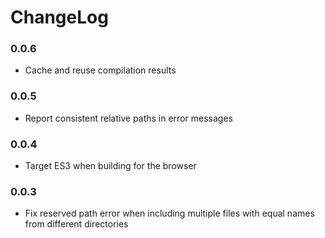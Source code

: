 # ChangeLog

### 0.0.6

* Cache and reuse compilation results

### 0.0.5

* Report consistent relative paths in error messages

### 0.0.4

* Target ES3 when building for the browser

### 0.0.3

* Fix reserved path error when including multiple files with equal names from different directories
